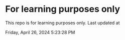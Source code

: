 # For learning purposes only
This repo is for learning purposes only.
Last updated at

Friday, April 26, 2024 5:23:28 PM

